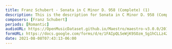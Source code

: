```yaml
---
title: Franz Schubert - Sonata in C Minor D. 958 (Complete) (1)
description: This is the description for Sonata in C Minor D. 958 (Complete) by Franz Schubert
composers: [Franz Schubert]
periods: [Romantic]
audioURL: https://OpenMusicDataset.github.io/Maestro/maestro-v3.0.0/2014/MIDI-UNPROCESSED_04-07-08-10-12-15-17_R2_2014_MID--AUDIO_07_R2_2014_wav.midi
formURL: https://docs.google.com/forms/d/e/1FAIpQLSeWjK9SOzm_Sg1hCLLz4ZIzuCNBQ8T7nUNju_IXiumkryBlOw/viewform
date: 2021-08-08T07:43:13-06:00
---
```

